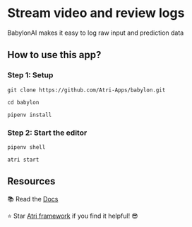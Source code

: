 # Stream video and review logs 

BabylonAI makes it easy to log raw input and prediction data

## How to use this app?

### Step 1: Setup

```shell
git clone https://github.com/Atri-Apps/babylon.git
```

```shell
cd babylon
```

```shell
pipenv install
```

### Step 2: Start the editor

```shell
pipenv shell
```

```shell
atri start
```

## Resources
📚 Read the [Docs](https://docs.atrilabs.com/)

⭐️ Star [Atri framework](https://github.com/Atri-Labs/atrilabs-engine) if you find it helpful! 😎
